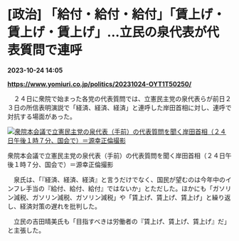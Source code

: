 # [政治] 「給付・給付・給付」「賃上げ・賃上げ・賃上げ」…立民の泉代表が代表質問で連呼

**2023-10-24 14:05**

**https://www.yomiuri.co.jp/politics/20231024-OYT1T50250/**

　２４日に衆院で始まった各党の代表質問では、立憲民主党の泉代表らが前日２３日の所信表明演説で「経済、経済、経済」と連呼した岸田首相に対し、連呼で対抗する場面があった。

[![衆院本会議で立憲民主党の泉代表（手前）の代表質問を聞く岸田首相（２４日午後１時７分、国会で）＝源幸正倫撮影](https://www.yomiuri.co.jp/media/2023/10/20231024-OYT1I50176-1.jpg)](https://www.yomiuri.co.jp/pluralphoto/20231024-OYT1I50176/)

衆院本会議で立憲民主党の泉代表（手前）の代表質問を聞く岸田首相（２４日午後１時７分、国会で）＝源幸正倫撮影

　泉氏は、「『経済、経済、経済』と言うだけでなく、国民が望むのは今年中のインフレ手当の『給付、給付、給付』ではないか」とただした。ほかにも「ガソリン減税、ガソリン減税、ガソリン減税」や「賃上げ、賃上げ、賃上げ」と繰り返し、経済対策の遅れを批判した。

　立民の吉田晴美氏も「目指すべきは労働者の『賃上げ、賃上げ、賃上げ』だ」と主張した。